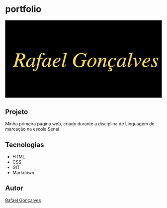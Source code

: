# portfolio

![](./preview.png)

## Projeto
Minha primeira página web, criado durante a disciplina de Linguagem de marcação  na escola Senai

## Tecnologias
* HTML
* CSS
* GIT
* Markdown

## Autor
[Rafael Gonçalves](www.linkedin.com)